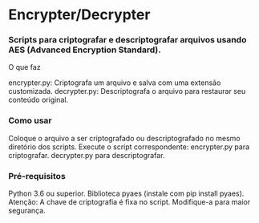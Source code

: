# Encrypter/Decrypter

### Scripts para criptografar e descriptografar arquivos usando AES (Advanced Encryption Standard).

O que faz

encrypter.py: Criptografa um arquivo e salva com uma extensão customizada.
decrypter.py: Descriptografa o arquivo para restaurar seu conteúdo original.

### Como usar

Coloque o arquivo a ser criptografado ou descriptografado no mesmo diretório dos scripts.
Execute o script correspondente:
encrypter.py para criptografar.
decrypter.py para descriptografar.

### Pré-requisitos

Python 3.6 ou superior.
Biblioteca pyaes (instale com pip install pyaes).
Atenção: A chave de criptografia é fixa no script. Modifique-a para maior segurança.
